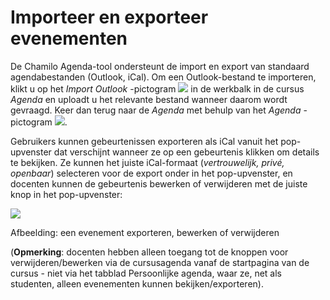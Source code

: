 # Importeer en exporteer evenementen

De Chamilo Agenda-tool ondersteunt de import en export van standaard agendabestanden \(Outlook, iCal\). Om een Outlook-bestand te importeren, klikt u op het _Import Outlook_ -pictogram ![](../../.gitbook/assets/graphics264.png) in de werkbalk in de cursus _Agenda_ en uploadt u het relevante bestand wanneer daarom wordt gevraagd. Keer dan terug naar de _Agenda_ met behulp van het _Agenda_ -pictogram ![](../../.gitbook/assets/graphics267.png).

Gebruikers kunnen gebeurtenissen exporteren als iCal vanuit het pop-upvenster dat verschijnt wanneer ze op een gebeurtenis klikken om details te bekijken. Ze kunnen het juiste iCal-formaat \(_vertrouwelijk, privé, openbaar_\) selecteren voor de export onder in het pop-upvenster, en docenten kunnen de gebeurtenis bewerken of verwijderen met de juiste knop in het pop-upvenster:

![](../../.gitbook/assets/graphics270.png)

Afbeelding: een evenement exporteren, bewerken of verwijderen

\(**Opmerking**: docenten hebben alleen toegang tot de knoppen voor verwijderen/bewerken via de cursusagenda vanaf de startpagina van de cursus - niet via het tabblad Persoonlijke agenda, waar ze, net als studenten, alleen evenementen kunnen bekijken/exporteren\).

